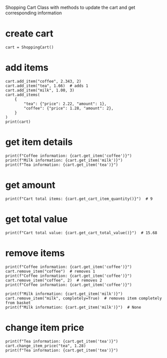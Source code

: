 Shopping Cart Class with methods to update the cart and get corresponding information

# create cart
```
cart = ShoppingCart()
```

# add items
```
cart.add_item("coffee", 2.343, 2)
cart.add_item("tea", 1.66)  # adds 1
cart.add_item("milk", 1.00, 3)
cart.add_items(
    {
        "tea": {"price": 2.22, "amount": 1},
        "coffee": {"price": 1.28, "amount": 2},
    }
)
print(cart)
```

# get item details
```
print(f"Coffee information: {cart.get_item('coffee')}")
print(f"Milk information: {cart.get_item('milk')}")
print(f"Tea information: {cart.get_item('tea')}")
```

# get amount
```
print(f"Cart total items: {cart.get_cart_item_quantity()}")  # 9
```

# get total value
```
print(f"Cart total value: {cart.get_cart_total_value()}")  # 15.68
```

# remove items
```
print(f"Coffee information: {cart.get_item('coffee')}")
cart.remove_item("coffee")  # removes 1
print(f"Coffee information: {cart.get_item('coffee')}")
cart.remove_item("coffee", 2)  # removes 2
print(f"Coffee information: {cart.get_item('coffee')}")

print(f"Milk information: {cart.get_item('milk')}")
cart.remove_item("milk", completely=True)  # removes item completely from basket
print(f"Milk information: {cart.get_item('milk')}")  # None
```

# change item price
```
print(f"Tea information: {cart.get_item('tea')}")
cart.change_item_price("tea", 1.28)
print(f"Tea information: {cart.get_item('tea')}")
```